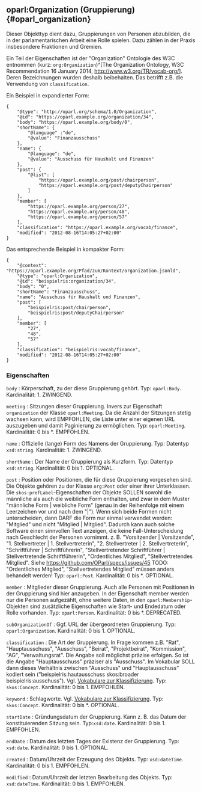 oparl:Organization (Gruppierung)  {#oparl_organization}
--------------------------------

Dieser Objekttyp dient dazu, Gruppierungen von Personen abzubilden,
die in der parlamentarischen Arbeit eine Rolle spielen. Dazu zählen
in der Praxis insbesondere Fraktionen und Gremien.

Ein Teil der Eigenschaften ist der "Organization" Ontologie des W3C entnommen
(kurz: `org:Organization`)^[The Organization Ontology, W3C Recommendation 16 January 2014,
http://www.w3.org/TR/vocab-org/]. Deren Bezeichnungen wurden deshalb beibehalten.
Das betrifft z.B. die Verwendung von `classification`.

Ein Beispiel in expandierter Form:

~~~~~  {#organization_ex1 .json}
{
    "@type": "http://oparl.org/schema/1.0/Organization",
    "@id": "https://oparl.example.org/organization/34",
    "body": "https://oparl.example.org/body/0",
    "shortName": {
        "@language" :"de",
        "@value": "Finanzausschuss"
    },
    "name": {
        "@language": "de",
        "@value": "Ausschuss für Haushalt und Finanzen"
    },
    "post": {
        "@list": [
            "https://oparl.example.org/post/chairperson",
            "https://oparl.example.org/post/deputyChairperson"
        ]
    },
    "member": [
        "https://oparl.example.org/person/27",
        "https://oparl.example.org/person/48",
        "https://oparl.example.org/person/57"
    ],
    "classification": "https://oparl.example.org/vocab/finance",
    "modified": "2012-08-16T14:05:27+02:00"
}
~~~~~

Das entsprechende Beispiel in kompakter Form:


~~~~~  {#organization_ex2 .json}
{
    "@context": "https://oparl.example.org/Pfad/zum/Kontext/organization.jsonld",
    "@type": "oparl:Organization",
    "@id": "beispielris:organization/34",
    "body": "0",
    "shortName": "Finanzausschuss",
    "name": "Ausschuss für Haushalt und Finanzen",
    "post": [
        "beispielris:post/chairperson",
        "beispielris:post/deputyChairperson"
    ],
    "member": [
        "27",
        "48",
        "57"
    ],
    "classification": "beispielris:vocab/finance",
    "modified": "2012-08-16T14:05:27+02:00"
}
~~~~~

### Eigenschaften ###

`body`
:   Körperschaft, zu der diese Gruppierung gehört.
    Typ: `oparl:Body`.
    Kardinalität: 1.
    ZWINGEND.

`meeting`
:   Sitzungen dieser Gruppierung. Invers zur
    Eigenschaft `organization` der Klasse `oparl:Meeting`. Da die Anzahl der
    Sitzungen stetig wachsen kann, wird EMPFOHLEN, die Liste unter
    einer eigenen URL auszugeben und damit Paginierung zu ermöglichen.
    Typ: `oparl:Meeting`.
    Kardinalität: 0 bis *.
    EMPFOHLEN.

`name`
:   Offizielle (lange) Form des Namens der Gruppierung.
    Typ: Datentyp `xsd:string`.
    Kardinalität: 1.
    ZWINGEND.

`shortName`
:   Der Name der Gruppierung als Kurzform.
    Typ: Datentyp `xsd:string`.
    Kardinalität: 0 bis 1.
    OPTIONAL.

`post`
:   Position oder Positionen, die für diese Gruppierung vorgesehen sind.
    Die Objekte gehören zu der Klasse `org:Post` oder einer ihrer Unterklassen.
    Die `skos:prefLabel`-Eigenschaften der Objekte SOLLEN sowohl die männliche
    als auch die weibliche Form enthalten, und zwar in dem Muster
    "männliche Form | weibliche Form" (genau in der Reihenfolge mit einem 
    Leerzeichen vor und nach dem "|"). Wenn sich beide Formen nicht unterscheiden,
    dann DARF die Form nur einmal verwendet werden: "Mitglied" und nicht "Mitglied | Mitglied".
    Dadurch kann auch solche Software einen sinnvollen Text anzeigen, die keine
    Fall-Unterscheidung nach Geschlecht
    der Personen vornimmt.
    z. B. "Vorsitzender | Vorsitzende",
    "1. Stellvertreter | 1. Stellvertreterin",
    "2. Stellvertreter | 2. Stellvertreterin",
    "Schriftführer | Schriftführerin",
    "Stellvertretender Schriftführer | Stellvertretende Schriftführerin",
    "Ordentliches Mitglied",
    "Stellvertretendes Mitglied".
    Siehe https://github.com/OParl/specs/issues/45
    TODO: "Ordentliches Mitglied", "Stellvertretendes Mitglied" müssen anders behandelt werden!
    Typ: `oparl:Post`.
    Kardinalität: 0 bis *.
    OPTIONAL.

`member`
:   Mitglieder dieser Gruppierung. Auch alle Personen mit
    Positionen in der Gruppierung sind hier anzugeben.
    In der Eigenschaft member werden nur die Personen aufgezählt, ohne weitere
    Daten, in den `oparl:Membership`-Objekten sind zusätzliche Eigenschaften
    wie Start- und Endedatum oder Rolle vorhanden.
    Typ: `oparl:Person`.
    Kardinalität: 0 bis *.
    DEPRECATED.

`subOrganizationOf`
:   Ggf. URL der übergeordneten Gruppierung.
    Typ: `oparl:Organization`.
    Kardinalität: 0 bis 1.
    OPTIONAL.

`classification`
:   Die Art der Gruppierung. In Frage kommen z.B. "Rat", "Hauptausschuss", "Ausschuss",
    "Beirat", "Projektbeirat", "Kommission", "AG", "Verwaltungsrat". Die Angabe soll
    möglichst präzise erfolgen. So ist die Angabe "Hauptausschuss" präziser als
    "Ausschuss". Im Vokabular SOLL dann dieses Verhältnis zwischen "Ausschuss" und
    "Hauptausschuss" kodiert sein ("beispielris:hautausschuss skos:broader
    beispielris:ausschuss"). Vgl. [Vokabulare zur Klassifizierung](#vokabulare_klassifizierung).
    Typ: `skos:Concept`.
    Kardinalität: 0 bis 1.
    EMPFOHLEN.
    
`keyword`
:   Schlagworte. Vgl. [Vokabulare zur Klassifizierung](#vokabulare_klassifizierung).
    Typ: `skos:Concept`.
    Kardinalität: 0 bis *.
    OPTIONAL.

`startDate`
:   Gründungsdatum der Gruppierung. Kann z. B. das Datum der konstituierenden
    Sitzung sein.
    Typ:`xsd:date`.
    Kardinalität: 0 bis 1.
    EMPFOHLEN.
    
`endDate`
:   Datum des letzten Tages der Existenz der Gruppierung.
    Typ: `xsd:date`.
    Kardinalität: 0 bis 1.
    OPTIONAL.

`created`
:   Datum/Uhrzeit der Erzeugung des Objekts.
    Typ: `xsd:dateTime`.
    Kardinalität: 0 bis 1.
    EMPFOHLEN.

`modified`
:   Datum/Uhrzeit der letzten Bearbeitung des Objekts.
    Typ: `xsd:dateTime`.
    Kardinalität: 0 bis 1.
    EMPFOHLEN.
